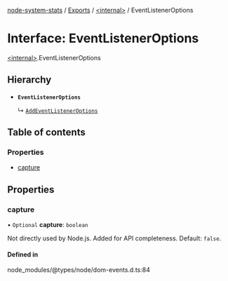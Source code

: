 [node-system-stats](../README.md) / [Exports](../modules.md) / [\<internal\>](../modules/internal_.md) / EventListenerOptions

# Interface: EventListenerOptions

[\<internal\>](../modules/internal_.md).EventListenerOptions

## Hierarchy

- **`EventListenerOptions`**

  ↳ [`AddEventListenerOptions`](internal_.AddEventListenerOptions.md)

## Table of contents

### Properties

- [capture](internal_.EventListenerOptions.md#capture)

## Properties

### capture

• `Optional` **capture**: `boolean`

Not directly used by Node.js. Added for API completeness. Default: `false`.

#### Defined in

node_modules/@types/node/dom-events.d.ts:84
